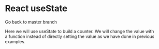 # React useState
  
[Go back to master branch](https://github.com/pranabdas/react-learning/tree/master)

Here we will use useState to build a counter. We will change the value with a 
function instead of directly setting the value as we have done in previous
examples. 

